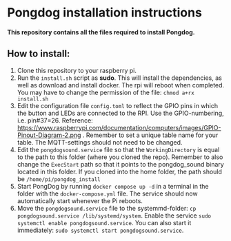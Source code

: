 # Pongdog installation instructions
#### This repository contains all the files required to install Pongdog. 

## How to install:
1. Clone this repository to your raspberry pi. 
2. Run the ```install.sh``` script as **sudo**. This will install the dependencies, as well as download and install docker. The rpi will reboot when completed. You may have to change the permission of the file: ```chmod a+rx install.sh```
3. Edit the configuration file ```config.toml``` to reflect the GPIO pins in which the button and LEDs are connected to the RPI. Use the GPIO-numbering, i.e. pin#37=26. Reference: https://www.raspberrypi.com/documentation/computers/images/GPIO-Pinout-Diagram-2.png .
Remember to set a unique table name for your table. The MQTT-settings should not need to be changed.
4. Edit the ```pongdogsound.service``` file so that the  ```WorkingDirectory``` is equal to the path to this folder (where you cloned the repo). Remember to also change the ```ExecStart``` path so that it points to the pongdog_sound binary located in this folder. If you cloned into the home folder, the path should be ```/home/pi/pongdog_install```
5. Start PongDog by running ```docker compose up -d``` in a terminal in the folder with the ```docker-compose.yml``` file. The service should now automatically start whenever the Pi reboots. 
6. Move the ```pongdogsound.service``` file to the systemmd-folder: ```cp pongdogsound.service /lib/systemd/system```. Enable the service ```sudo systemctl enable pongdogsound.service```. You can also start it immediately: ```sudo systemctl start pongdogsound.service```. 
